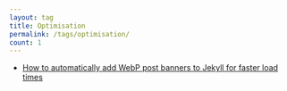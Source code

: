 ```yaml
---
layout: tag
title: Optimisation
permalink: /tags/optimisation/
count: 1
---
```


- [How to automatically add WebP post banners to Jekyll for faster load times](https://blog.jakelee.co.uk/adding-automated-webp-banners-to-jekyll/)
